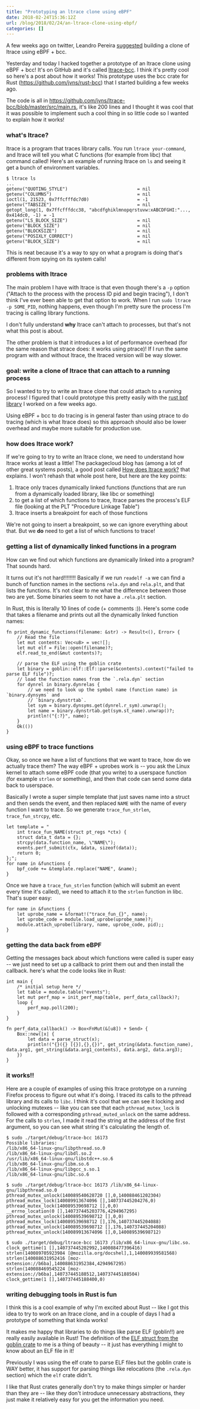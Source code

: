 ```yaml
---
title: "Prototyping an ltrace clone using eBPF"
date: 2018-02-24T15:36:12Z
url: /blog/2018/02/24/an-ltrace-clone-using-ebpf/
categories: []
---
```


A few weeks ago on twitter, Leandro Pereira [suggested](https://twitter.com/lafp/status/960565232790732800) building a clone of ltrace using eBPF + bcc.

Yesterday and today I hacked together a prototype of an ltrace clone using eBPF + bcc! It's on
GitHub  and it's called [ltrace-bcc](https://github.com/jvns/ltrace-bcc). I think it's pretty cool
so here's a post about how it works!  This prototype uses the bcc crate for
Rust (https://github.com/jvns/rust-bcc) that I started building a few weeks ago.

The code is all in https://github.com/jvns/ltrace-bcc/blob/master/src/main.rs, it's like 200 lines
and I thought it was cool that it was possible to implement such a cool thing in so little code so I
wanted to explain how it works!

### what's ltrace?

ltrace is a program that traces library calls. You run `ltrace your-command`, and ltrace will tell
you what C functions (for example from libc) that command called! Here's an example of running
ltrace on `ls` and seeing it get a bunch of environment variables.

```
$ ltrace ls
...
getenv("QUOTING_STYLE")                          = nil
getenv("COLUMNS")                                = nil
ioctl(1, 21523, 0x7ffcfffdc7d0)                  = -1
getenv("TABSIZE")                                = nil
getopt_long(1, 0x7ffcfffdcc38, "abcdfghiklmnopqrstuvw:xABCDFGHI:"..., 0x414dc0, -1) = -1
getenv("LS_BLOCK_SIZE")                          = nil
getenv("BLOCK_SIZE")                             = nil
getenv("BLOCKSIZE")                              = nil
getenv("POSIXLY_CORRECT")                        = nil
getenv("BLOCK_SIZE")                             = nil
```

This is neat because it's a way to spy on what a program is doing that's different from spying on
its system calls!

### problems with ltrace

The main problem I have with ltrace is that even though there's a `-p` option ("Attach  to the
process with the process ID pid and begin tracing"), I don't think I've ever been able to get that
option to work. When I run `sudo ltrace -p SOME_PID`, nothing happens, even though I'm pretty sure
the process I'm tracing is calling library functions.

I don't fully understand **why** ltrace can't attach to processes, but that's not what this post is
about.

The other problem is that it introduces a lot of performance overhead (for the same reason that
strace does: it works using ptrace)! If I run the same program with and without ltrace, the ltraced
version will be way slower.

### goal: write a clone of ltrace that can attach to a running process

So I wanted to try to write an ltrace clone that could attach to a running process! I figured that I
could
prototype this pretty easily with the [rust bpf library](https://github.com/jvns/rust-bcc) I worked
on a few weeks ago.

Using eBPF + bcc to do tracing is in general faster than using ptrace to do tracing (which is what
ltrace does) so this approach should also be lower overhead and maybe more suitable for production
use.

### how does ltrace work? 

If we're going to try to write an ltrace clone, we need to understand how ltrace works at least a
little! The packagecloud blog has (among a lot of other great systems posts), a good post called [How does ltrace work?](https://blog.packagecloud.io/eng/2016/03/14/how-does-ltrace-work/) that explains. I won't rehash that whole post here, but here are the key points:

1. ltrace only traces dynamically linked functions (functions that are run from a dynamically loaded
   library, like libc or something)
1. to get a list of which functions to trace, ltrace parses the process's ELF file (looking at the
   PLT "Procedure Linkage Table")
1. ltrace inserts a breakpoint for each of those functions

We're not going to insert a breakpoint, so we can ignore everything about that. But we **do** need
to get a list of which functions to trace!

### getting a list of dynamically linked functions in a program

How can we find out which functions are dynamically linked into a program? That sounds hard.

It turns out it's not hard!!!!!!!! Basically if we run `readelf -a` we can find a bunch of function
names in the sections `rela.dyn` and `rela.plt`, and that lists the functions. It's not clear to me
what the difference between those two are yet. Some binaries seem to not have a `.rela.plt` section.

In Rust, this is literally 10 lines of code (+ comments :)). Here's some code that takes a filename
and prints out all the dynamically linked function names:

```
fn print_dynamic_functions(filename: &str) -> Result<(), Error> {
    // Read the file
    let mut contents: Vec<u8> = vec![];
    let mut elf = File::open(filename)?;
    elf.read_to_end(&mut contents)?;

    // parse the ELF using the goblin crate
    let binary = goblin::elf::Elf::parse(&contents).context("failed to parse ELF file")?;
    // load the function names from the `.rela.dyn` section
    for dynrel in binary.dynrelas {
        // we need to look up the symbol name (function name) in `binary.dynsyms` and
        // `binary.dynstrtab`.
        let sym = binary.dynsyms.get(dynrel.r_sym).unwrap();
        let name = binary.dynstrtab.get(sym.st_name).unwrap()?;
        println!("{:?}", name);
    }
    Ok(())
}
```

### using eBPF to trace functions

Okay, so once we have a list of functions that we want to trace, how do we actually trace them?
The way eBPF + uprobes work is -- you ask the Linux kernel to attach some eBPF code (that you write)
to a userspace function (for example `strlen` or something), and then that code can send some data
back to userspace.

Basically I wrote a super simple template that just saves  name into a struct and then sends the
event, and then replaced `NAME` with the name of every function I want to trace. So we generate
`trace_fun_strlen`, `trace_fun_strcpy`, etc.

```
let template = "
    int trace_fun_NAME(struct pt_regs *ctx) {
    struct data_t data = {};
    strcpy(data.function_name, \"NAME\");
    events.perf_submit(ctx, &data, sizeof(data));
    return 0;
};";
for name in &functions {
    bpf_code += &template.replace("NAME", &name);
}
```

Once we have a `trace_fun_strlen` function (which will submit an event every time it's called), we
need to attach it to the `strlen` function in libc. That's super easy:

```
for name in &functions {
    let uprobe_name = &format!("trace_fun_{}", name);
    let uprobe_code = module.load_uprobe(uprobe_name)?;
    module.attach_uprobe(library, name, uprobe_code, pid);;
}
```

### getting the data back from eBPF

Getting the messages back about which functions were called is super easy -- we just need to set up
a callback to print them out and then install the callback. here's what the code looks like in Rust:

```
int main {
    /* initial setup here */
    let table = module.table("events");
    let mut perf_map = init_perf_map(table, perf_data_callback)?;
    loop {
        perf_map.poll(200);
    }
}

fn perf_data_callback() -> Box<FnMut(&[u8]) + Send> {
    Box::new(|x| {
        let data = parse_struct(x);
        println!("{}({} [{}],{},{})", get_string(&data.function_name), data.arg1, get_string(&data.arg1_contents), data.arg2, data.arg3);
    })
}
```

### it works!!

Here are a couple of examples of using this ltrace prototype on a running Firefox process to figure
out what it's doing. I traced its calls to the pthread library and its calls to `libc`. I think it's
cool that we can see it locking and unlocking mutexes -- like you can see that each
`pthread_mutex_lock`  is followed with a corresponding `pthread_muted_unlock` on the same address.
For the calls to `strlen`, I made it read the string at the address of the first argument, so you
can see what string it's calculating the length of.

```
$ sudo ./target/debug/ltrace-bcc 16173 
Possible libraries:
/lib/x86_64-linux-gnu/libpthread.so.0
/lib/x86_64-linux-gnu/libdl.so.2
/usr/lib/x86_64-linux-gnu/libstdc++.so.6
/lib/x86_64-linux-gnu/libm.so.6
/lib/x86_64-linux-gnu/libgcc_s.so.1
/lib/x86_64-linux-gnu/libc.so.6
```

```
$ sudo ./target/debug/ltrace-bcc 16173 /lib/x86_64-linux-gnu/libpthread.so.0
pthread_mutex_unlock(140089540628720 [],0,140088461202304)
pthread_mutex_lock(140089913674096 [],140737445204276,0)
pthread_mutex_lock(140089539698712 [],0,0)
__errno_location(0 [],140737445203776,4294967295)
pthread_mutex_unlock(140089539698712 [],0,0)
pthread_mutex_lock(140089539698712 [],176,140737445204088)
pthread_mutex_unlock(140089539698712 [],176,140737445204088)
pthread_mutex_unlock(140089913674096 [],0,140089539698712)

$ sudo ./target/debug/ltrace-bcc 16173 /lib/x86_64-linux-gnu/libc.so.
clock_gettime(1 [],140737445202992,140088477396416)
strlen(140089705923984 [@mozilla.org/docshel],1,140089939581568)
strlen(140088631952416 [moz-extension://b6ba],140088631952384,4294967295)
strlen(140088469545224 [moz-extension://b6ba],140737445188512,140737445188504)
clock_gettime(1 [],140737445188400,0)
```

### writing debugging tools in Rust is fun

I think this is a cool example of why I'm excited about Rust -- like I got this idea to try to work
on an ltrace clone, and in a couple of days I had a prototype of something that kinda works!

It makes me happy that libraries to do things like parse ELF (goblin!!) are really easily available
in Rust! The definition of the [ELF struct from the goblin crate](https://docs.rs/goblin/0.0.14/goblin/elf/struct.Elf.html) to me
is a thing of beauty -- it just has everything I might to know about an ELF file in it!

Previously I was using the elf crate to parse ELF files but the goblin crate is WAY better, it has
support for parsing things like relocations (the `.rela.dyn` section) which the `elf` crate didn't.

I like that Rust crates generally don't try to make things simpler or harder than they are -- like
they don't introduce unnecessary abstractions, they just make it relatively easy for you get the
information you need.
